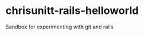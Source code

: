 chrisunitt-rails-helloworld
===========================

Sandbox for experimenting with git and rails